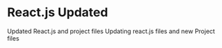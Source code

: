 # React.js Updated
 Updated React.js and project files
Updating react.js files and new Project files
